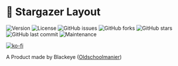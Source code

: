 # 🌟 Stargazer Layout

![Version](https://img.shields.io/badge/Version-0.3.0-brightgreen)
![License](https://img.shields.io/badge/License-MIT-blue)
![GitHub issues](https://img.shields.io/github/issues/Blackstareye/stargazer-layout)
![GitHub forks](https://img.shields.io/github/forks/Blackstareye/stargazer-layout)
![GitHub stars](https://img.shields.io/github/stars/Blackstareye/stargazer-layout)
![GitHub last commit](https://img.shields.io/github/last-commit/Blackstareye/stargazer-layout)
![Maintenance](https://img.shields.io/maintenance/yes/2025)

[![ko-fi](https://ko-fi.com/img/githubbutton_sm.svg)](https://ko-fi.com/H2H096MU7)

A Product made by Blackeye ([Oldschoolmanier](https://oldschoolmanier.de))

